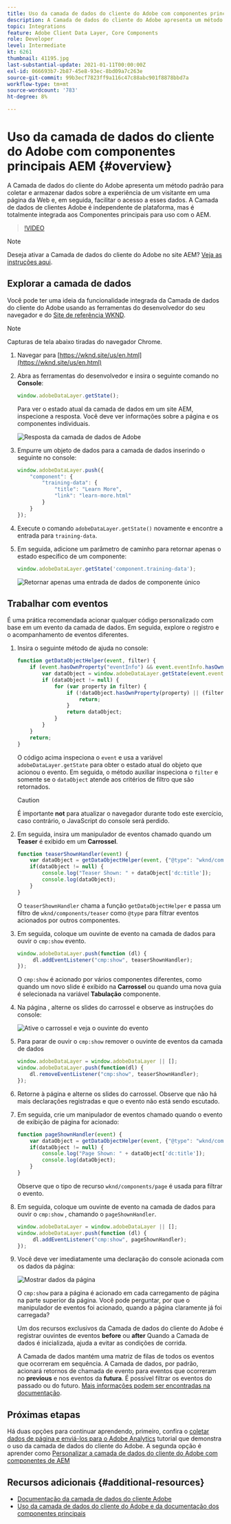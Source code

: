 ```yaml
---
title: Uso da camada de dados do cliente do Adobe com componentes principais AEM
description: A Camada de dados do cliente do Adobe apresenta um método padrão para coletar e armazenar dados sobre a experiência de um visitante em uma página da Web e, em seguida, facilitar o acesso a esses dados. A Camada de dados de clientes Adobe é independente de plataforma, mas é totalmente integrada aos Componentes principais para uso com o AEM.
topic: Integrations
feature: Adobe Client Data Layer, Core Components
role: Developer
level: Intermediate
kt: 6261
thumbnail: 41195.jpg
last-substantial-update: 2021-01-11T00:00:00Z
exl-id: 066693b7-2b87-45e8-93ec-8bd09a7c263e
source-git-commit: 99b3ecf7823ff9a116c47c88abc901f8878bbd7a
workflow-type: tm+mt
source-wordcount: '783'
ht-degree: 8%

---
```


# Uso da camada de dados do cliente do Adobe com componentes principais AEM {#overview}

A Camada de dados do cliente do Adobe apresenta um método padrão para coletar e armazenar dados sobre a experiência de um visitante em uma página da Web e, em seguida, facilitar o acesso a esses dados. A Camada de dados de clientes Adobe é independente de plataforma, mas é totalmente integrada aos Componentes principais para uso com o AEM.

>[!VIDEO](https://video.tv.adobe.com/v/41195?quality=12&learn=on)

>[!NOTE]
>
> Deseja ativar a Camada de dados do cliente do Adobe no site AEM? [Veja as instruções aqui](https://experienceleague.adobe.com/docs/experience-manager-core-components/using/developing/data-layer/overview.html#installation-activation).

## Explorar a camada de dados

Você pode ter uma ideia da funcionalidade integrada da Camada de dados do cliente do Adobe usando as ferramentas do desenvolvedor do seu navegador e do [Site de referência WKND](https://wknd.site/us/en.html).

>[!NOTE]
>
> Capturas de tela abaixo tiradas do navegador Chrome.

1. Navegar para [https://wknd.site/us/en.html](https://wknd.site/us/en.html)
1. Abra as ferramentas do desenvolvedor e insira o seguinte comando no **Console**:

   ```js
   window.adobeDataLayer.getState();
   ```

   Para ver o estado atual da camada de dados em um site AEM, inspecione a resposta. Você deve ver informações sobre a página e os componentes individuais.

   ![Resposta da camada de dados de Adobe](assets/data-layer-state-response.png)

1. Empurre um objeto de dados para a camada de dados inserindo o seguinte no console:

   ```js
   window.adobeDataLayer.push({
       "component": {
           "training-data": {
               "title": "Learn More",
               "link": "learn-more.html"
           }
       }
   });
   ```

1. Execute o comando `adobeDataLayer.getState()` novamente e encontre a entrada para `training-data`.
1. Em seguida, adicione um parâmetro de caminho para retornar apenas o estado específico de um componente:

   ```js
   window.adobeDataLayer.getState('component.training-data');
   ```

   ![Retornar apenas uma entrada de dados de componente único](assets/return-just-single-component.png)

## Trabalhar com eventos

É uma prática recomendada acionar qualquer código personalizado com base em um evento da camada de dados. Em seguida, explore o registro e o acompanhamento de eventos diferentes.

1. Insira o seguinte método de ajuda no console:

   ```js
   function getDataObjectHelper(event, filter) {
       if (event.hasOwnProperty("eventInfo") && event.eventInfo.hasOwnProperty("path")) {
           var dataObject = window.adobeDataLayer.getState(event.eventInfo.path);
           if (dataObject != null) {
               for (var property in filter) {
                   if (!dataObject.hasOwnProperty(property) || (filter[property] !== null && filter[property] !== dataObject[property])) {
                       return;
                   }
                   return dataObject;
               }
           }
       }
       return;
   }
   ```

   O código acima inspeciona o `event` e usa a variável `adobeDataLayer.getState` para obter o estado atual do objeto que acionou o evento. Em seguida, o método auxiliar inspeciona o `filter` e somente se o `dataObject` atende aos critérios de filtro que são retornados.

   >[!CAUTION]
   >
   > É importante **not** para atualizar o navegador durante todo este exercício, caso contrário, o JavaScript do console será perdido.

1. Em seguida, insira um manipulador de eventos chamado quando um **Teaser** é exibido em um **Carrossel**.

   ```js
   function teaserShownHandler(event) {
       var dataObject = getDataObjectHelper(event, {"@type": "wknd/components/teaser"});
       if(dataObject != null) {
           console.log("Teaser Shown: " + dataObject['dc:title']);
           console.log(dataObject);
       }
   }
   ```

   O `teaserShownHandler` chama a função `getDataObjectHelper` e passa um filtro de `wknd/components/teaser` como `@type` para filtrar eventos acionados por outros componentes.

1. Em seguida, coloque um ouvinte de evento na camada de dados para ouvir o `cmp:show` evento.

   ```js
   window.adobeDataLayer.push(function (dl) {
        dl.addEventListener("cmp:show", teaserShownHandler);
   });
   ```

   O `cmp:show` é acionado por vários componentes diferentes, como quando um novo slide é exibido na **Carrossel** ou quando uma nova guia é selecionada na variável **Tabulação** componente.

1. Na página , alterne os slides do carrossel e observe as instruções do console:

   ![Ative o carrossel e veja o ouvinte do evento](assets/teaser-console-slides.png)

1. Para parar de ouvir o `cmp:show` remover o ouvinte de eventos da camada de dados

   ```js
   window.adobeDataLayer = window.adobeDataLayer || [];
   window.adobeDataLayer.push(function(dl) {
       dl.removeEventListener("cmp:show", teaserShownHandler);
   });
   ```

1. Retorne à página e alterne os slides do carrossel. Observe que não há mais declarações registradas e que o evento não está sendo escutado.

1. Em seguida, crie um manipulador de eventos chamado quando o evento de exibição de página for acionado:

   ```js
   function pageShownHandler(event) {
       var dataObject = getDataObjectHelper(event, {"@type": "wknd/components/page"});
       if(dataObject != null) {
           console.log("Page Shown: " + dataObject['dc:title']);
           console.log(dataObject);
       }
   }
   ```

   Observe que o tipo de recurso `wknd/components/page` é usada para filtrar o evento.

1. Em seguida, coloque um ouvinte de evento na camada de dados para ouvir o `cmp:show` , chamando o `pageShownHandler`.

   ```js
   window.adobeDataLayer = window.adobeDataLayer || [];
   window.adobeDataLayer.push(function (dl) {
        dl.addEventListener("cmp:show", pageShownHandler);
   });
   ```

1. Você deve ver imediatamente uma declaração do console acionada com os dados da página:

   ![Mostrar dados da página](assets/page-show-console-data.png)

   O `cmp:show` para a página é acionado em cada carregamento de página na parte superior da página. Você pode perguntar, por que o manipulador de eventos foi acionado, quando a página claramente já foi carregada?

   Um dos recursos exclusivos da Camada de dados do cliente do Adobe é registrar ouvintes de eventos **before** ou **after** Quando a Camada de dados é inicializada, ajuda a evitar as condições de corrida.

   A Camada de dados mantém uma matriz de filas de todos os eventos que ocorreram em sequência. A Camada de dados, por padrão, acionará retornos de chamada de evento para eventos que ocorreram no **previous** e nos eventos da **futura**. É possível filtrar os eventos do passado ou do futuro. [Mais informações podem ser encontradas na documentação](https://github.com/adobe/adobe-client-data-layer/wiki#addeventlistener).


## Próximas etapas

Há duas opções para continuar aprendendo, primeiro, confira o [coletar dados de página e enviá-los para o Adobe Analytics](../analytics/collect-data-analytics.md) tutorial que demonstra o uso da camada de dados do cliente do Adobe. A segunda opção é aprender como [Personalizar a camada de dados do cliente do Adobe com componentes de AEM](./data-layer-customize.md)


## Recursos adicionais {#additional-resources}

* [Documentação da camada de dados do cliente Adobe](https://github.com/adobe/adobe-client-data-layer/wiki)
* [Uso da camada de dados do cliente do Adobe e da documentação dos componentes principais](https://experienceleague.adobe.com/docs/experience-manager-core-components/using/developing/data-layer/overview.html?lang=pt-BR)
